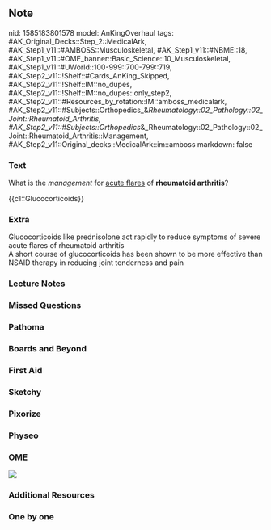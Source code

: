 ## Note
nid: 1585183801578
model: AnKingOverhaul
tags: #AK_Original_Decks::Step_2::MedicalArk, #AK_Step1_v11::#AMBOSS::Musculoskeletal, #AK_Step1_v11::#NBME::18, #AK_Step1_v11::#OME_banner::Basic_Science::10_Musculoskeletal, #AK_Step1_v11::#UWorld::100-999::700-799::719, #AK_Step2_v11::!Shelf::#Cards_AnKing_Skipped, #AK_Step2_v11::!Shelf::IM::no_dupes, #AK_Step2_v11::!Shelf::IM::no_dupes::only_step2, #AK_Step2_v11::#Resources_by_rotation::IM::amboss_medicalark, #AK_Step2_v11::#Subjects::Orthopedics_&_Rheumatology::02_Pathology::02_Joint::Rheumatoid_Arthritis, #AK_Step2_v11::#Subjects::Orthopedics_&_Rheumatology::02_Pathology::02_Joint::Rheumatoid_Arthritis::Management, #AK_Step2_v11::Original_decks::MedicalArk::im::amboss
markdown: false

### Text
What is the <i>management</i> for <u>acute flares</u> of
<b>rheumatoid arthritis</b>?
<div>
  {{c1::Glucocorticoids}}
</div>

### Extra
<div>
  <div>
    Glucocorticoids like prednisolone act rapidly to reduce
    symptoms of severe acute flares of rheumatoid arthritis
  </div>
  <div>
    A short course of glucocorticoids has been shown to be more
    effective than NSAID therapy in reducing joint tenderness and
    pain
  </div>
</div>

### Lecture Notes


### Missed Questions


### Pathoma


### Boards and Beyond


### First Aid


### Sketchy


### Pixorize


### Physeo


### OME
<div class="ome-widget">
  <a href=
  "https://onlinemeded.org/spa/musculoskeletal?ref=anki"><img src=
  "_OME_AnkiFlashcards_Topic_2.png"></a>
</div>

### Additional Resources


### One by one

